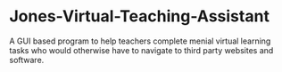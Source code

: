 # Jones-Virtual-Teaching-Assistant
A GUI based program to help teachers complete menial virtual learning tasks who would otherwise have to navigate to third party websites and software. 
